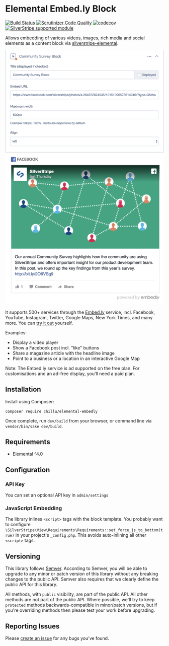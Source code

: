 # Elemental Embed.ly Block

[![Build Status](http://img.shields.io/travis/silverstripe/silverstripe-elemental-bannerblock.svg?style=flat)](https://travis-ci.org/silverstripe/silverstripe-elemental-bannerblock)
[![Scrutinizer Code Quality](https://scrutinizer-ci.com/g/silverstripe/silverstripe-elemental-bannerblock/badges/quality-score.png?b=master)](https://scrutinizer-ci.com/g/silverstripe/silverstripe-elemental-bannerblock/?branch=master)
[![codecov](https://codecov.io/gh/silverstripe/silverstripe-elemental-bannerblock/branch/master/graph/badge.svg)](https://codecov.io/gh/silverstripe/silverstripe-elemental-bannerblock)
[![SilverStripe supported module](https://img.shields.io/badge/silverstripe-supported-0071C4.svg)](https://www.silverstripe.org/software/addons/silverstripe-commercially-supported-module-list/)

Allows embedding of various videos, images, rich media and social elements
as a content block via [silverstripe-elemental](https://github.com/dnadesign/silverstripe-elemental).

![CMS UI](docs/_img/embedly-block.png)
![Sample Output](docs/_img/embedly-out.png)

It supports 500+ services through the [Embed.ly](https://embed.ly/) service,
incl. Facebook, YouTube, Instagram, Twitter, Google Maps, New York Times, and many more.
You can [try it out](https://embed.ly/code) yourself.

Examples:

 * Display a video player
 * Show a Facebook post incl. "like" buttons
 * Share a magazine article with the headline image
 * Point to a business or a location in an interactive Google Map

Note: The Embed.ly service is ad supported on the free plan.
For customisations and an ad-free display, you'll need a paid plan.

## Installation

Install using Composer:

```
composer require chillu/elemental-embedly
```

Once complete, run `dev/build` from your browser, or command line via `vendor/bin/sake dev/build`.

## Requirements

* Elemental ^4.0

## Configuration

### API Key

You can set an optional API key in `admin/settings`

### JavaScript Embedding

The library inlines `<script>` tags with the block template.
You probably want to configure `\SilverStripe\View\Requirements\Requirements::set_force_js_to_bottom(true)`
in your project's `_config.php`. This avoids auto-inlining all other `<script>` tags.

## Versioning

This library follows [Semver](http://semver.org). According to Semver, you will be able to upgrade to any minor or patch version of this library without any breaking changes to the public API. Semver also requires that we clearly define the public API for this library.

All methods, with `public` visibility, are part of the public API. All other methods are not part of the public API. Where possible, we'll try to keep `protected` methods backwards-compatible in minor/patch versions, but if you're overriding methods then please test your work before upgrading.

## Reporting Issues

Please [create an issue](http://github.com/silverstripe/silverstripe-elemental-bannerblock/issues/new) for any bugs you've found.
